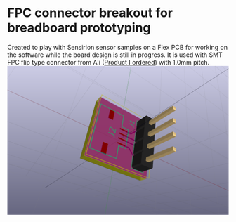 # FPC connector breakout for breadboard prototyping
Created to play with Sensirion sensor samples on a Flex PCB for working on the software while the board design is still in progress. It is used with SMT FPC flip type connector from Ali ([Product I ordered](https://www.aliexpress.com/item/50pcs-FFC-FPC-Connector-4Pin-pitch-1-0mm-Flip-Type-Bottom-Contact/32655674440.html)) with 1.0mm pitch.
![3D Rendering](FPC-DIP_4PIN.png?raw=true "3D Rendering")
